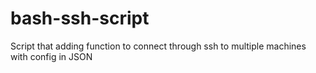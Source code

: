 # bash-ssh-script
Script that adding function to connect through ssh to multiple machines with config in JSON
